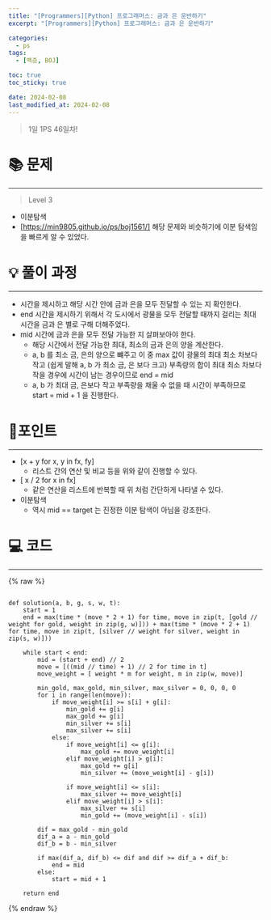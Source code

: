 ```yaml
---
title: "[Programmers][Python] 프로그래머스: 금과 은 운반하기"
excerpt: "[Programmers][Python] 프로그래머스: 금과 은 운반하기"

categories:
  - ps
tags:
  - [백준, BOJ]

toc: true
toc_sticky: true

date: 2024-02-08
last_modified_at: 2024-02-08
---
```


> 1일 1PS 46일차!

# 📚 문제

---

> Level 3

- 이분탐색
- [https://min9805.github.io/ps/boj1561/] 해당 문제와 비슷하기에 이분 탐색임을 빠르게 알 수 있었다.

# 💡 풀이 과정

---

- 시간을 제시하고 해당 시간 안에 금과 은을 모두 전달할 수 있는 지 확인한다.
- end 시간을 제시하기 위해서 각 도시에서 광물을 모두 전달할 때까지 걸리는 최대 시간을 금과 은 별로 구해 더해주었다.
- mid 시간에 금과 은을 모두 전달 가능한 지 살펴보아야 한다.
  - 해당 시간에서 전달 가능한 최대, 최소의 금과 은의 양을 계산한다.
  - a, b 를 최소 금, 은의 양으로 뺴주고 이 중 max 값이 광물의 최대 최소 차보다 작고 (쉽게 말해 a, b 가 최소 금, 은 보다 크고) 부족량의 합이 최대 최소 차보다 작을 경우에 시간이 남는 경우이므로 end = mid
  - a, b 가 최대 금, 은보다 작고 부족량을 채울 수 없을 때 시간이 부족하므로 start = mid + 1 을 진행한다.

# 📌포인트

---

- [x + y for x, y in fx, fy]
  - 리스트 간의 연산 및 비교 등을 위와 같이 진행할 수 있다.
- [ x / 2 for x in fx]
  - 같은 연산을 리스트에 반복할 때 위 처럼 간단하게 나타낼 수 있다.
- 이분탐색
  - 역시 mid == target 는 진정한 이분 탐색이 아님을 강조한다.

# 💻 코드

---

{% raw %}

```

def solution(a, b, g, s, w, t):
    start = 1
    end = max(time * (move * 2 + 1) for time, move in zip(t, [gold // weight for gold, weight in zip(g, w)])) + max(time * (move * 2 + 1) for time, move in zip(t, [silver // weight for silver, weight in zip(s, w)]))

    while start < end:
        mid = (start + end) // 2
        move = [((mid // time) + 1) // 2 for time in t]
        move_weight = [ weight * m for weight, m in zip(w, move)]

        min_gold, max_gold, min_silver, max_silver = 0, 0, 0, 0
        for i in range(len(move)):
            if move_weight[i] >= s[i] + g[i]:
                min_gold += g[i]
                max_gold += g[i]
                min_silver += s[i]
                max_silver += s[i]
            else:
                if move_weight[i] <= g[i]:
                    max_gold += move_weight[i]
                elif move_weight[i] > g[i]:
                    max_gold += g[i]
                    min_silver += (move_weight[i] - g[i])

                if move_weight[i] <= s[i]:
                    max_silver += move_weight[i]
                elif move_weight[i] > s[i]:
                    max_silver += s[i]
                    min_gold += (move_weight[i] - s[i])

        dif = max_gold - min_gold
        dif_a = a - min_gold
        dif_b = b - min_silver

        if max(dif_a, dif_b) <= dif and dif >= dif_a + dif_b:
            end = mid
        else:
            start = mid + 1

    return end

```

{% endraw %}
